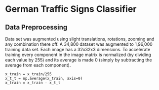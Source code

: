 # German Traffic Signs Classifier

## Data Preprocessing

Data set was augmented using slight translations, rotations, zooming and any combination there off. A 34,800 dataset was augmented to 1,96,000 training data set. Each image has a 32x32x3 dimensions. To accelerate training every component in the image matrix is normalized (by dividing each value by 255) and its average is made 0 (simply by subtracting the average from each component). 

```
x_train = x_train/255
x_t_t = np.average(x_train, axis=0)
x_train = x_train - x_t_t
```

